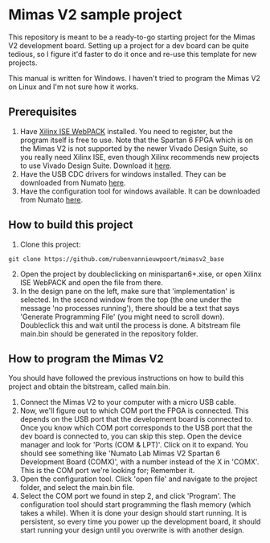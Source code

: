 Mimas V2 sample project
=======================

This repository is meant to be a ready-to-go starting project for the Mimas V2 development board. Setting up a project for a dev board can be quite tedious, so I figure it'd faster to do it once and re-use this template for new projects.

This manual is written for Windows. I haven't tried to program the Mimas V2 on Linux and I'm not sure how it works.


Prerequisites
-------------

  1. Have [Xilinx ISE WebPACK](https://www.xilinx.com/products/design-tools/ise-design-suite/ise-webpack.html) installed. You need to register, but the program itself is free to use. Note that the Spartan 6 FPGA which is on the Mimas V2 is not supported by the newer Vivado Design Suite, so you really need Xilinx ISE, even though Xilinx recommends new projects to use Vivado Design Suite. Download it [here](https://www.xilinx.com/support/download/index.html/content/xilinx/en/downloadNav/vivado-design-tools/archive-ise.html).
  2. Have the USB CDC drivers for windows installed. They can be downloaded from Numato [here](https://numato.com/wp-content/uploads/2019/06/numatocdcdriver.zip).
  3. Have the configuration tool for windows available. It can be downloaded from Numato [here](https://productdata.numato.com/assets/downloads/fpga/mimasv2/mimasv2_configuration_tool_windows.exe).


How to build this project
-------------------------

  1. Clone this project:

    git clone https://github.com/rubenvannieuwpoort/mimasv2_base

  2. Open the project by doubleclicking on minispartan6+.xise, or open Xilinx ISE WebPACK and open the file from there.
  3. In the design pane on the left, make sure that 'implementation' is selected. In the second window from the top (the one under the message 'no processes running'), there should be a text that says 'Generate Programming File' (you might need to scroll down). Doubleclick this and wait until the process is done. A bitstream file main.bin should be generated in the repository folder.

How to program the Mimas V2
---------------------------

You should have followed the previous instructions on how to build this project and obtain the bitstream, called main.bin.

  1. Connect the Mimas V2 to your computer with a micro USB cable.
  2. Now, we'll figure out to which COM port the FPGA is connected. This depends on the USB port that the development board is connected to. Once you know which COM port corresponds to the USB port that the dev board is connected to, you can skip this step.
Open the device manager and look for 'Ports (COM & LPT)'. Click on it to expand. You should see something like 'Numato Lab Mimas V2 Spartan 6 Development Board (COMX)', with a number instead of the X in 'COMX'. This is the COM port we're looking for; Remember it.
  3. Open the configuration tool. Click 'open file' and navigate to the project folder, and select the main.bin file.
  4. Select the COM port we found in step 2, and click 'Program'. The configuration tool should start programming the flash memory (which takes a while). When it is done your design should start running. It is persistent, so every time you power up the development board, it should start running your design until you overwrite is with another design.
